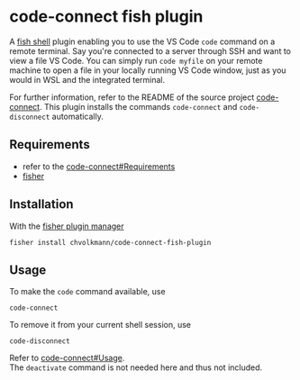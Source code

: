 # code-connect fish plugin

A [fish shell](https://fishshell.com/) plugin enabling you to use the VS Code `code` command on a remote terminal. Say you're connected to a server through SSH and want to view a file VS Code. You can simply run `code myfile` on your remote machine to open a file in your locally running VS Code window, just as you would in WSL and the integrated terminal.

For further information, refer to the README of the source project [code-connect](https://github.com/chvolkmann/code-connect). This plugin installs the commands `code-connect` and `code-disconnect` automatically.

## Requirements
- refer to the [code-connect#Requirements](https://github.com/chvolkmann/code-connect#requirements)
- [fisher](https://github.com/jorgebucaran/fisher)

## Installation
With the [fisher plugin manager](https://github.com/jorgebucaran/fisher)
```fish
fisher install chvolkmann/code-connect-fish-plugin
```

## Usage
To make the `code` command available, use
```fish
code-connect
```

To remove it from your current shell session, use
```fish
code-disconnect
```

Refer to [code-connect#Usage](https://github.com/chvolkmann/code-connect#usage).  
The `deactivate` command is not needed here and thus not included.